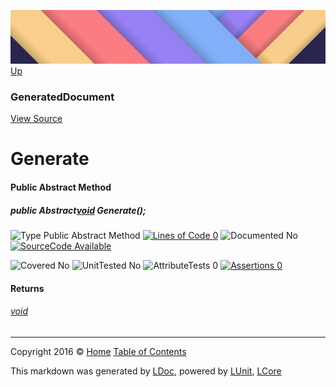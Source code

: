 ![](../Content/LDoc-banner-small.png "")
[Up](GeneratedDocument.md)

### GeneratedDocument
[View Source](../Markdown/GeneratedDocument.cs)

# Generate

#### Public Abstract Method

##### public Abstract<a href="https://msdn.microsoft.com/en-us/library/system.void.aspx" alt="">void</a> Generate();

![Type Public Abstract Method](http://b.repl.ca/v1/Type-Public%20Abstract%20Method-blue.png "") [![Lines of Code 0](http://b.repl.ca/v1/Lines%20of%20Code-0-red.png "")](../Markdown/GeneratedDocument.cs#L30)    ![Documented No](http://b.repl.ca/v1/Documented-No-red.png "") [![SourceCode Available](http://b.repl.ca/v1/SourceCode-Available-brightgreen.png "")](../Markdown/GeneratedDocument.cs#L30)

![Covered No](http://b.repl.ca/v1/Covered-No-red.png "") ![UnitTested No](http://b.repl.ca/v1/UnitTested-No-lightgrey.png "") ![AttributeTests 0](http://b.repl.ca/v1/AttributeTests-0-lightgrey.png "") [![Assertions 0](http://b.repl.ca/v1/Assertions-0-lightgrey.png "")](../Markdown/GeneratedDocument.cs)

#### Returns

###### [void](https://msdn.microsoft.com/en-us/library/system.void.aspx)



---

Copyright 2016 &copy; [Home](../../README.md) [Table of Contents](../../TableOfContents.md)

This markdown was generated by [LDoc](https://github.com/CodeSingularity/LDoc), powered by [LUnit](https://github.com/CodeSingularity/LUnit), [LCore](https://github.com/CodeSingularity/LCore)
